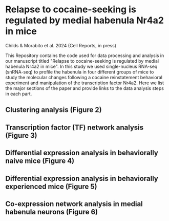 # Relapse to cocaine-seeking is regulated by medial habenula Nr4a2 in mice
Childs & Morabito et al. 2024 (Cell Reports, in press)

This Repository contains the code used for data processing and analysis in our manuscript
titled "Relapse to cocaine-seeking is regulated by medial habenula Nr4a2 in mice". In this study
we used single-nucleus RNA-seq (snRNA-seq) to profile the habenula in four different groups of mice to
study the molecular changes following a cocaine reinstatement behavioral experiment and manipulation
of the transcription factor Nr4a2. Here we list the major sections of the paper and provide links to the data
analysis steps in each part.


## Clustering analysis (Figure 2)

## Transcription factor (TF) network analysis (Figure 3)

## Differential expression analysis in behaviorally naive mice (Figure 4)

## Differential expression analysis in behaviorally experienced mice (Figure 5)

## Co-expression network analysis in medial habenula neurons (Figure 6)

